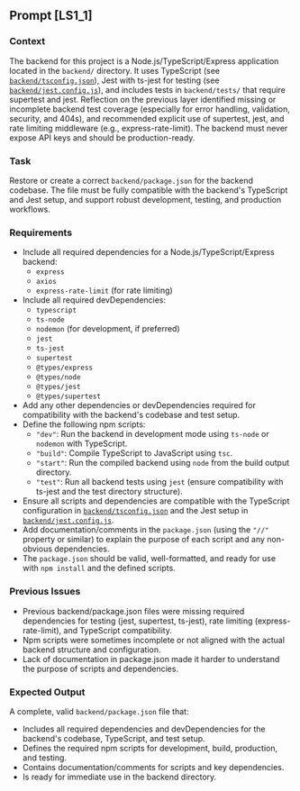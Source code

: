 ## Prompt [LS1_1]

### Context
The backend for this project is a Node.js/TypeScript/Express application located in the `backend/` directory. It uses TypeScript (see [`backend/tsconfig.json`](backend/tsconfig.json:1)), Jest with ts-jest for testing (see [`backend/jest.config.js`](backend/jest.config.js:1)), and includes tests in `backend/tests/` that require supertest and jest. Reflection on the previous layer identified missing or incomplete backend test coverage (especially for error handling, validation, security, and 404s), and recommended explicit use of supertest, jest, and rate limiting middleware (e.g., express-rate-limit). The backend must never expose API keys and should be production-ready.

### Task
Restore or create a correct `backend/package.json` for the backend codebase. The file must be fully compatible with the backend's TypeScript and Jest setup, and support robust development, testing, and production workflows.

### Requirements
- Include all required dependencies for a Node.js/TypeScript/Express backend:
  - `express`
  - `axios`
  - `express-rate-limit` (for rate limiting)
- Include all required devDependencies:
  - `typescript`
  - `ts-node`
  - `nodemon` (for development, if preferred)
  - `jest`
  - `ts-jest`
  - `supertest`
  - `@types/express`
  - `@types/node`
  - `@types/jest`
  - `@types/supertest`
- Add any other dependencies or devDependencies required for compatibility with the backend's codebase and test setup.
- Define the following npm scripts:
  - `"dev"`: Run the backend in development mode using `ts-node` or `nodemon` with TypeScript.
  - `"build"`: Compile TypeScript to JavaScript using `tsc`.
  - `"start"`: Run the compiled backend using `node` from the build output directory.
  - `"test"`: Run all backend tests using `jest` (ensure compatibility with ts-jest and the test directory structure).
- Ensure all scripts and dependencies are compatible with the TypeScript configuration in [`backend/tsconfig.json`](backend/tsconfig.json:1) and the Jest setup in [`backend/jest.config.js`](backend/jest.config.js:1).
- Add documentation/comments in the `package.json` (using the `"//"` property or similar) to explain the purpose of each script and any non-obvious dependencies.
- The `package.json` should be valid, well-formatted, and ready for use with `npm install` and the defined scripts.

### Previous Issues
- Previous backend/package.json files were missing required dependencies for testing (jest, supertest, ts-jest), rate limiting (express-rate-limit), and TypeScript compatibility.
- Npm scripts were sometimes incomplete or not aligned with the actual backend structure and configuration.
- Lack of documentation in package.json made it harder to understand the purpose of scripts and dependencies.

### Expected Output
A complete, valid `backend/package.json` file that:
- Includes all required dependencies and devDependencies for the backend's codebase, TypeScript, and test setup.
- Defines the required npm scripts for development, build, production, and testing.
- Contains documentation/comments for scripts and key dependencies.
- Is ready for immediate use in the backend directory.